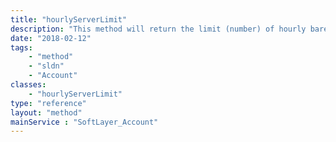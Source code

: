 ```yaml
---
title: "hourlyServerLimit"
description: "This method will return the limit (number) of hourly bare metal servers the account is allowed to have. "
date: "2018-02-12"
tags:
    - "method"
    - "sldn"
    - "Account"
classes:
    - "hourlyServerLimit"
type: "reference"
layout: "method"
mainService : "SoftLayer_Account"
---
```

